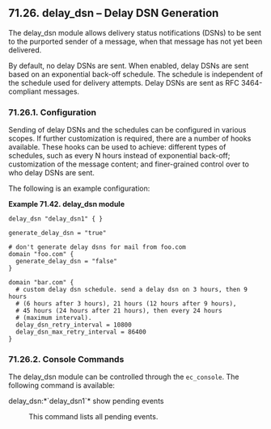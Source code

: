## 71.26. delay_dsn – Delay DSN Generation

<a class="indexterm" name="idp21212928"></a>

The delay_dsn module allows delivery status notifications (DSNs) to be sent to the purported sender of a message, when that message has not yet been delivered.

By default, no delay DSNs are sent. When enabled, delay DSNs are sent based on an exponential back-off schedule. The schedule is independent of the schedule used for delivery attempts. Delay DSNs are sent as RFC 3464-compliant messages.

### 71.26.1. Configuration

Sending of delay DSNs and the schedules can be configured in various scopes. If further customization is required, there are a number of hooks available. These hooks can be used to achieve: different types of schedules, such as every N hours instead of exponential back-off; customization of the message content; and finer-grained control over to who delay DSNs are sent.

The following is an example configuration:

<a name="example.delay_dsn.3"></a>

**Example 71.42. delay_dsn module**

```
delay_dsn "delay_dsn1" { }

generate_delay_dsn = "true"

# don't generate delay dsns for mail from foo.com
domain "foo.com" {
  generate_delay_dsn = "false"
}

domain "bar.com" {
  # custom delay dsn schedule. send a delay dsn on 3 hours, then 9 hours
  # (6 hours after 3 hours), 21 hours (12 hours after 9 hours),
  # 45 hours (24 hours after 21 hours), then every 24 hours
  # (maximum interval).
  delay_dsn_retry_interval = 10800
  delay_dsn_max_retry_interval = 86400
}
```

### 71.26.2. Console Commands

The delay_dsn module can be controlled through the `ec_console`. The following command is available:

<dl class="variablelist">

<dt>delay_dsn:*`delay_dsn1`* show pending events</dt>

<dd>

This command lists all pending events.

</dd>

</dl>
